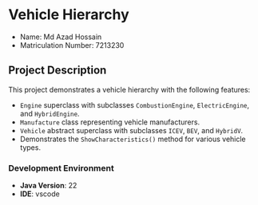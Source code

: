 # Vehicle Hierarchy

- Name: Md Azad Hossain
- Matriculation Number: 7213230

## Project Description

This project demonstrates a vehicle hierarchy with the following features:

- `Engine` superclass with subclasses `CombustionEngine`, `ElectricEngine`, and `HybridEngine`.
- `Manufacture` class representing vehicle manufacturers.
- `Vehicle` abstract superclass with subclasses `ICEV`, `BEV`, and `HybridV`.
- Demonstrates the `ShowCharacteristics()` method for various vehicle types.

### Development Environment

- **Java Version**: 22
- **IDE**: vscode
